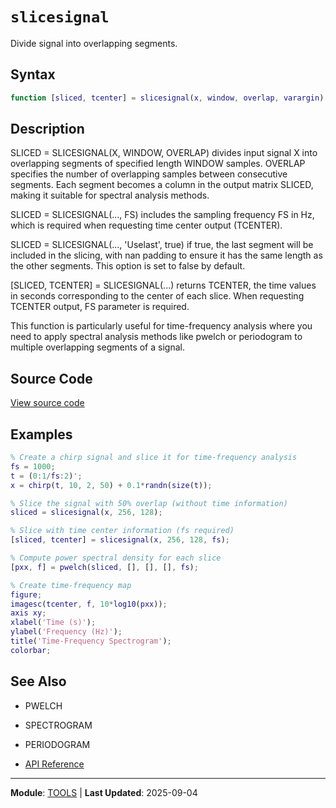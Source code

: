 # `slicesignal`

Divide signal into overlapping segments.

## Syntax

```matlab
function [sliced, tcenter] = slicesignal(x, window, overlap, varargin)
```

## Description

SLICED = SLICESIGNAL(X, WINDOW, OVERLAP) divides input signal X into overlapping segments of specified length WINDOW samples. OVERLAP specifies the number of overlapping samples between consecutive segments. Each segment becomes a column in the output matrix SLICED, making it suitable for spectral analysis methods.

SLICED = SLICESIGNAL(..., FS) includes the sampling frequency FS in Hz, which is required when requesting time center output (TCENTER).

SLICED = SLICESIGNAL(..., 'Uselast', true) if true, the last segment will be included in the slicing, with nan padding to ensure it has the same length as the other segments. This option is set to false by default.

[SLICED, TCENTER] = SLICESIGNAL(...) returns TCENTER, the time values in seconds corresponding to the center of each slice. When requesting TCENTER output, FS parameter is required.

This function is particularly useful for time-frequency analysis where you need to apply spectral analysis methods like pwelch or periodogram to multiple overlapping segments of a signal.

## Source Code

[View source code](https://github.com/BSICoS/biosigmat/tree/main/src/tools/slicesignal.m)

## Examples

```matlab
% Create a chirp signal and slice it for time-frequency analysis
fs = 1000;
t = (0:1/fs:2)';
x = chirp(t, 10, 2, 50) + 0.1*randn(size(t));

% Slice the signal with 50% overlap (without time information)
sliced = slicesignal(x, 256, 128);

% Slice with time center information (fs required)
[sliced, tcenter] = slicesignal(x, 256, 128, fs);

% Compute power spectral density for each slice
[pxx, f] = pwelch(sliced, [], [], [], fs);

% Create time-frequency map
figure;
imagesc(tcenter, f, 10*log10(pxx));
axis xy;
xlabel('Time (s)');
ylabel('Frequency (Hz)');
title('Time-Frequency Spectrogram');
colorbar;
```

## See Also

- PWELCH
- SPECTROGRAM
- PERIODOGRAM

- [API Reference](../index.md)

---

**Module**: [TOOLS](index.md) | **Last Updated**: 2025-09-04
